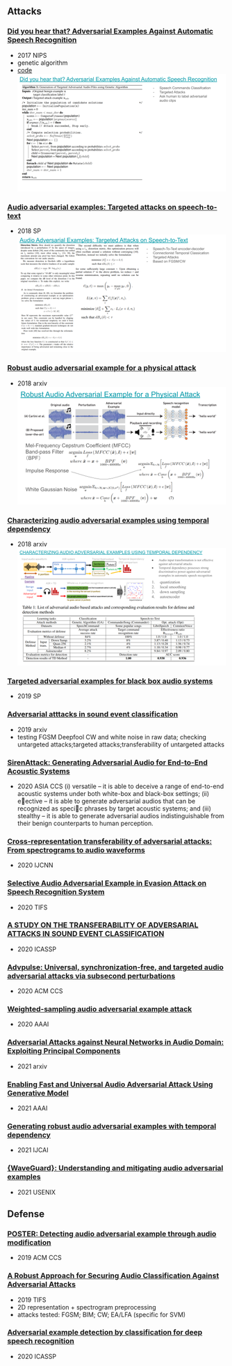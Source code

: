 ## Attacks

### [Did you hear that? Adversarial Examples Against Automatic Speech Recognition](https://arxiv.org/pdf/1801.00554.pdf?utm_keyword=referral_inverse)
- 2017 NIPS
- genetic algorithm
- [code](https://github.com/nesl/adversarial_audio)
![gtaf](figures/AAA-GTAAF.png)

### [Audio adversarial examples: Targeted attacks on speech-to-text](https://ieeexplore.ieee.org/iel7/8420091/8424589/08424625.pdf)
- 2018 SP
![](figures/AAA-AAETAST.png)

### [Robust audio adversarial example for a physical attack](https://arxiv.org/pdf/1810.11793)
- 2018 arxiv
![](figures/AAA-RAEPA.png)

### [Characterizing audio adversarial examples using temporal dependency](https://arxiv.org/pdf/1809.10875)
- 2018 arxiv
![](figures/AAA-CAAEUTD.png)

### [Targeted adversarial examples for black box audio systems](https://ieeexplore.ieee.org/iel7/8834415/8844588/08844615.pdf)
- 2019 SP

### [Adversarial atttacks in sound event classification](https://arxiv.org/pdf/1907.02477.pdf)
- 2019 arxiv
- testing FGSM Deepfool CW and white noise in raw data; checking untargeted attacks;targeted attacks;transferability of untargeted attacks

### [SirenAttack: Generating Adversarial Audio for End-to-End Acoustic Systems](https://dl.acm.org/doi/pdf/10.1145/3320269.3384733)
- 2020 ASIA CCS
(i) versatile – it is able to deceive a range of end-to-end acoustic systems under both
white-box and black-box settings; (ii) eective – it is able to generate adversarial audios that can be recognized as specic phrases by
target acoustic systems; and (iii) stealthy – it is able to generate adversarial audios indistinguishable from their benign counterparts to
human perception.

### [Cross-representation transferability of adversarial attacks: From spectrograms to audio waveforms](https://ieeexplore.ieee.org/stamp/stamp.jsp?arnumber=9207309)
- 2020 IJCNN

### [Selective Audio Adversarial Example in Evasion Attack on Speech Recognition System](https://ieeexplore.ieee.org/stamp/stamp.jsp?arnumber=8747397)
- 2020 TIFS

### [A STUDY ON THE TRANSFERABILITY OF ADVERSARIAL ATTACKS IN SOUND EVENT CLASSIFICATION](https://ieeexplore.ieee.org/stamp/stamp.jsp?arnumber=9054445)
- 2020 ICASSP

### [Advpulse: Universal, synchronization-free, and targeted audio adversarial attacks via subsecond perturbations](https://dl.acm.org/doi/abs/10.1145/3372297.3423348)
- 2020 ACM CCS

### [Weighted-sampling audio adversarial example attack](https://ojs.aaai.org/index.php/AAAI/article/view/5928/5784)
- 2020 AAAI  

### [Adversarial Attacks against Neural Networks in Audio Domain: Exploiting Principal Components](https://arxiv.org/pdf/2007.07001.pdf)
- 2021 arxiv

### [Enabling Fast and Universal Audio Adversarial Attack Using Generative Model](https://ojs.aaai.org/index.php/AAAI/article/view/17663/17470)
- 2021 AAAI

### [Generating robust audio adversarial examples with temporal dependency](https://www.ijcai.org/proceedings/2020/0438.pdf)
- 2021 IJCAI

### [{WaveGuard}: Understanding and mitigating audio adversarial examples](https://www.usenix.org/system/files/sec21-hussain.pdf)
- 2021 USENIX

## Defense

### [POSTER: Detecting audio adversarial example through audio modification](https://dl.acm.org/doi/pdf/10.1145/3319535.3363246)
- 2019 ACM CCS

### [A Robust Approach for Securing Audio Classification Against Adversarial Attacks](https://arxiv.org/pdf/1904.10990.pdf)
- 2019 TIFS
- 2D representation + spectrogram preprocessing
- attacks tested: FGSM; BIM; CW; EA/LFA (specific for SVM)

### [Adversarial example detection by classification for deep speech recognition](https://ieeexplore.ieee.org/iel7/9040208/9052899/09054750.pdf)
- 2020 ICASSP

